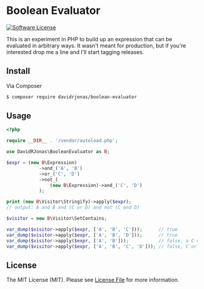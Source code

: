 Boolean Evaluator
=================

[![Software License][ico-license]](LICENSE.md)

This is an experiment in PHP to build up an expression that can be evaluated in
arbitrary ways. It wasn't meant for production, but if you're interested drop
me a line and I'll start tagging releases.

Install
-------

Via Composer

``` bash
$ composer require davidrjonas/boolean-evaluator
```

Usage
-----

```php
<?php

require __DIR__ . '/vendor/autoload.php';

use DavidRJonas\BooleanEvaluator as B;

$expr = (new B\Expression)
            ->and_('A', 'B')
            ->or_('C', 'D')
            ->not_(
                (new B\Expression)->and_('C', 'D')
            );

print (new B\Visitor\Stringify)->apply($expr);
// output: A and B and (C or D) and not (C and D)

$visitor = new B\Visitor\SetContains;

var_dump($visitor->apply($expr, ['A', 'B', 'C']));      // true
var_dump($visitor->apply($expr, ['A', 'B', 'D']));      // true
var_dump($visitor->apply($expr, ['A', 'B']));           // false, a C or D is missing
var_dump($visitor->apply($expr, ['A', 'B', 'C', 'D'])); // false, C or D but not both
```

## License

The MIT License (MIT). Please see [License File](LICENSE.md) for more information.

[ico-license]: https://img.shields.io/badge/license-MIT-brightgreen.svg?style=flat-square
